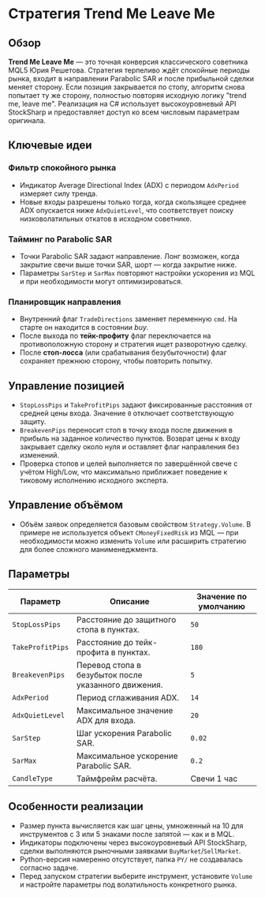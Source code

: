 # Стратегия Trend Me Leave Me

## Обзор
**Trend Me Leave Me** — это точная конверсия классического советника MQL5 Юрия Решетова. Стратегия терпеливо ждёт спокойные
периоды рынка, входит в направлении Parabolic SAR и после прибыльной сделки меняет сторону. Если позиция закрывается по стопу,
алгоритм снова попытает ту же сторону, полностью повторяя исходную логику "trend me, leave me". Реализация на C# использует
высокоуровневый API StockSharp и предоставляет доступ ко всем числовым параметрам оригинала.

## Ключевые идеи
### Фильтр спокойного рынка
- Индикатор Average Directional Index (ADX) с периодом `AdxPeriod` измеряет силу тренда.
- Новые входы разрешены только тогда, когда скользящее среднее ADX опускается ниже `AdxQuietLevel`, что соответствует поиску
  низковолатильных откатов в исходном советнике.

### Тайминг по Parabolic SAR
- Точки Parabolic SAR задают направление. Лонг возможен, когда закрытие свечи выше точки SAR, шорт — когда закрытие ниже.
- Параметры `SarStep` и `SarMax` повторяют настройки ускорения из MQL и при необходимости могут оптимизироваться.

### Планировщик направления
- Внутренний флаг `TradeDirections` заменяет переменную `cmd`. На старте он находится в состоянии *buy*.
- После выхода по **тейк-профиту** флаг переключается на противоположную сторону и стратегия ищет разворотную сделку.
- После **стоп-лосса** (или срабатывания безубыточности) флаг сохраняет прежнюю сторону, чтобы повторить попытку.

## Управление позицией
- `StopLossPips` и `TakeProfitPips` задают фиксированные расстояния от средней цены входа. Значение `0` отключает соответствующую
  защиту.
- `BreakevenPips` переносит стоп в точку входа после движения в прибыль на заданное количество пунктов. Возврат цены к входу
  закрывает сделку около нуля и оставляет флаг направления без изменений.
- Проверка стопов и целей выполняется по завершённой свече с учётом High/Low, что максимально приближает поведение к тиковому
  исполнению исходного эксперта.

## Управление объёмом
- Объём заявок определяется базовым свойством `Strategy.Volume`. В примере не используется объект `CMoneyFixedRisk` из MQL — при
  необходимости можно изменить `Volume` или расширить стратегию для более сложного манименеджмента.

## Параметры
| Параметр | Описание | Значение по умолчанию |
|----------|----------|-----------------------|
| `StopLossPips` | Расстояние до защитного стопа в пунктах. | `50` |
| `TakeProfitPips` | Расстояние до тейк-профита в пунктах. | `180` |
| `BreakevenPips` | Перевод стопа в безубыток после указанного движения. | `5` |
| `AdxPeriod` | Период сглаживания ADX. | `14` |
| `AdxQuietLevel` | Максимальное значение ADX для входа. | `20` |
| `SarStep` | Шаг ускорения Parabolic SAR. | `0.02` |
| `SarMax` | Максимальное ускорение Parabolic SAR. | `0.2` |
| `CandleType` | Таймфрейм расчёта. | Свечи 1 час |

## Особенности реализации
- Размер пункта вычисляется как шаг цены, умноженный на 10 для инструментов с 3 или 5 знаками после запятой — как и в MQL.
- Индикаторы подключены через высокоуровневый API StockSharp, сделки выполняются рыночными заявками `BuyMarket`/`SellMarket`.
- Python-версия намеренно отсутствует, папка `PY/` не создавалась согласно задаче.
- Перед запуском стратегии выберите инструмент, установите `Volume` и настройте параметры под волатильность конкретного рынка.
